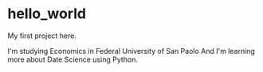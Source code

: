 # hello_world
My first project here.


I'm studying Economics in Federal University of San Paolo
And I'm learning more about Date Science using Python.

